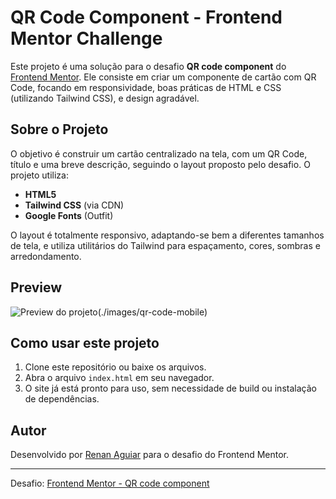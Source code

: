 # QR Code Component - Frontend Mentor Challenge

Este projeto é uma solução para o desafio **QR code component** do [Frontend Mentor](https://www.frontendmentor.io/). Ele consiste em criar um componente de cartão com QR Code, focando em responsividade, boas práticas de HTML e CSS (utilizando Tailwind CSS), e design agradável.

## Sobre o Projeto

O objetivo é construir um cartão centralizado na tela, com um QR Code, título e uma breve descrição, seguindo o layout proposto pelo desafio. O projeto utiliza:

- **HTML5**  
- **Tailwind CSS** (via CDN)
- **Google Fonts** (Outfit)

O layout é totalmente responsivo, adaptando-se bem a diferentes tamanhos de tela, e utiliza utilitários do Tailwind para espaçamento, cores, sombras e arredondamento.

## Preview

![Preview do projeto](./images/qr-code-dektop)(./images/qr-code-mobile)

## Como usar este projeto

1. Clone este repositório ou baixe os arquivos.
2. Abra o arquivo `index.html` em seu navegador.
3. O site já está pronto para uso, sem necessidade de build ou instalação de dependências.

## Autor

Desenvolvido por [Renan Aguiar](https://github.com/renandev0923) para o desafio do Frontend Mentor.

---
Desafio: [Frontend Mentor - QR code component](https://www.frontendmentor.io/challenges/qr-code-component-iux_sIO_H)
